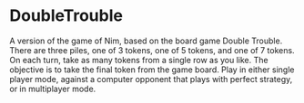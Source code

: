 # DoubleTrouble
A version of the game of Nim, based on the board game Double Trouble. There are three piles, one of 3 tokens, one of 5 tokens, and one of 7 tokens. On each turn, take as many tokens from a single row as you like. The objective is to take the final token from the game board. Play in either single player mode, against a computer opponent that plays with perfect strategy, or in multiplayer mode.
